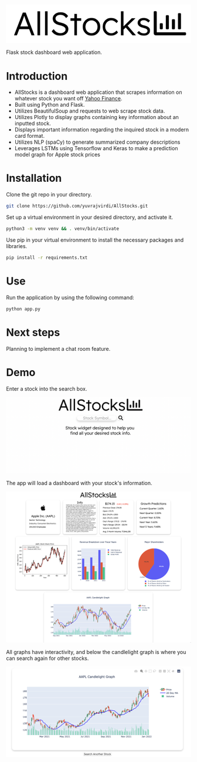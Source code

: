 ![AllStocks](/demo/logo.png)

Flask stock dashboard web application.

# Introduction

* AllStocks is a dashboard web application that scrapes information on whatever stock you want off [Yahoo Finance](https://ca.finance.yahoo.com).
* Built using Python and Flask.
* Utilizes BeautifulSoup and requests to web scrape stock data.
* Utilizes Plotly to display graphs containing key information about an inputted stock.
* Displays important information regarding the inquired stock in a modern card format.
* Utilizes NLP (spaCy) to generate summarized company descriptions
* Leverages LSTMs using Tensorflow and Keras to make a prediction model graph for Apple stock prices

# Installation

Clone the git repo in your directory.

```bash
git clone https://github.com/yuvrajvirdi/AllStocks.git
```

Set up a virtual environment in your desired directory, and activate it.

```bash
python3 -m venv venv && . venv/bin/activate
```

Use pip in your virtual environment to install the necessary packages and libraries.

```bash
pip install -r requirements.txt
```

# Use

Run the application by using the following command:

```bash
python app.py
```
# Next steps

Planning to implement a chat room feature.

# Demo

Enter a stock into the search box.

![Home](/demo/home.png)

The app will load a dashboard with your stock's information.

![Dashboard](/demo/dashboard.png)

All graphs have interactivity, and below the candlelight graph is where you can search again for other stocks.

![Research](/demo/candlelight.png)







